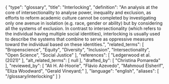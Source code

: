 {
    "type": "glossary",
    "title": "Interlocking",
    "definition": "An analysis at the core of intersectionality to analyse power, inequality and exclusion, as efforts to reform academic culture cannot be completed by investigating only one avenue in isolation (e.g. race, gender or ability) but by considering all the systems of exclusion. In contrast to intersectionality (which refers to the individual having multiple social identities), interlocking is usually used to describe the systems that combine to serve as oppressive measures toward the individual based on these identities.",
    "related_terms": [
        "Bropenscience",
        "Equity",
        "Diversity",
        "Inclusion",
        "Intersectionality",
        "Open Science",
        "Social Justice"
    ],
    "references": [
        "Ledgerwood et al. (2021)"
    ],
    "alt_related_terms": [
        null
    ],
    "drafted_by": [
        "Christina Pomareda"
    ],
    "reviewed_by": [
        "Ali H. Al-Hoorie",
        "Flávio Azevedo",
        "Mahmoud Elsherif",
        "Eliza Woodward",
        "Gerald Vineyard;"
    ],
    "language": "english",
    "aliases": [
        "/glossary/interlocking"
    ]
}